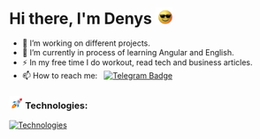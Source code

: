 # Hi there, I'm Denys <img src="gif/sunglasses.gif" width="30px">

- 🔭 I’m working on different projects.
- 🌱 I’m currently in process of learning Angular and English.
- ⚡ In my free time I do workout, read tech and business articles.
- 📫 How to reach me: &nbsp; [![Telegram Badge](https://img.shields.io/badge/-den_progman-blue?style=flat&logo=Telegram&logoColor=white)](https://t.me/den_progman)

### <img src="gif/rocket.gif" width="25"> Technologies:

[![Technologies](https://skillicons.dev/icons?i=angular,ts,rxjs,sass,webpack,vite)](https://skillicons.dev)
